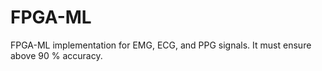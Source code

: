 # FPGA-ML
FPGA-ML implementation for EMG, ECG, and PPG signals. It must ensure above 90 % accuracy.
